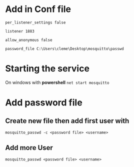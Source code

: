 # Add in Conf file

```
per_listener_settings false

listener 1883

allow_anonymous false

password_file C:\Users\cleme\Desktop\mosquitto\passwd

```

# Starting the service

On windows with **powershell** ```net start mosquitto```

# Add password file

## Create new file then add first user with
```
mosquitto_passwd -c <password file> <username>
```

## Add more User
```
mosquitto_passwd <password file> <username>
```